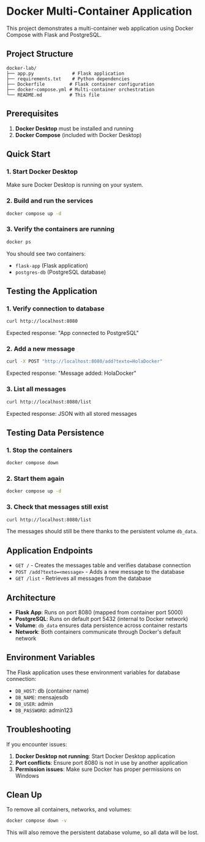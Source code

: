 # Docker Multi-Container Application

This project demonstrates a multi-container web application using Docker Compose with Flask and PostgreSQL.

## Project Structure

```
docker-lab/
├── app.py              # Flask application
├── requirements.txt    # Python dependencies
├── Dockerfile         # Flask container configuration
├── docker-compose.yml # Multi-container orchestration
└── README.md          # This file
```

## Prerequisites

1. **Docker Desktop** must be installed and running
2. **Docker Compose** (included with Docker Desktop)

## Quick Start

### 1. Start Docker Desktop
Make sure Docker Desktop is running on your system.

### 2. Build and run the services
```bash
docker compose up -d
```

### 3. Verify the containers are running
```bash
docker ps
```

You should see two containers:
- `flask-app` (Flask application)
- `postgres-db` (PostgreSQL database)

## Testing the Application

### 1. Verify connection to database
```bash
curl http://localhost:8080
```
Expected response: "App connected to PostgreSQL"

### 2. Add a new message
```bash
curl -X POST "http://localhost:8080/add?texto=HolaDocker"
```
Expected response: "Message added: HolaDocker"

### 3. List all messages
```bash
curl http://localhost:8080/list
```
Expected response: JSON with all stored messages

## Testing Data Persistence

### 1. Stop the containers
```bash
docker compose down
```

### 2. Start them again
```bash
docker compose up -d
```

### 3. Check that messages still exist
```bash
curl http://localhost:8080/list
```

The messages should still be there thanks to the persistent volume `db_data`.

## Application Endpoints

- `GET /` - Creates the messages table and verifies database connection
- `POST /add?texto=<message>` - Adds a new message to the database
- `GET /list` - Retrieves all messages from the database

## Architecture

- **Flask App**: Runs on port 8080 (mapped from container port 5000)
- **PostgreSQL**: Runs on default port 5432 (internal to Docker network)
- **Volume**: `db_data` ensures data persistence across container restarts
- **Network**: Both containers communicate through Docker's default network

## Environment Variables

The Flask application uses these environment variables for database connection:
- `DB_HOST`: db (container name)
- `DB_NAME`: mensajesdb
- `DB_USER`: admin
- `DB_PASSWORD`: admin123

## Troubleshooting

If you encounter issues:

1. **Docker Desktop not running**: Start Docker Desktop application
2. **Port conflicts**: Ensure port 8080 is not in use by another application
3. **Permission issues**: Make sure Docker has proper permissions on Windows

## Clean Up

To remove all containers, networks, and volumes:
```bash
docker compose down -v
```

This will also remove the persistent database volume, so all data will be lost.
